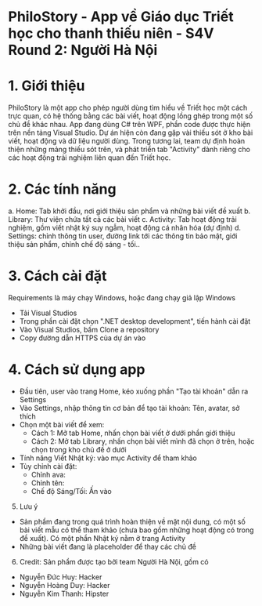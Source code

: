 # PhiloStory - App về Giáo dục Triết học cho thanh thiếu niên - S4V Round 2: Người Hà Nội
# 1. Giới thiệu
   PhiloStory là một app cho phép người dùng tìm hiểu về Triết học một cách trực quan, có hệ thống bằng các bài viết, hoạt động lồng ghép trong một số chủ đề khác nhau. App đang dùng C# trên WPF, phần code được thực hiện trên nền tảng Visual Studio.
    Dự án hiện còn đang gặp vài thiếu sót ở kho bài viết, hoạt động và dữ liệu người dùng. Trong tương lai, team dự định hoàn thiện những mảng thiếu sót trên, và phát triển tab "Activity" dành riêng cho các hoạt động trải nghiệm liên quan đến Triết học.
   
# 2. Các tính năng
   a. Home: Tab khởi đầu, nơi giới thiệu sản phẩm và những bài viết đề xuất
   b. Library: Thư viện chứa tất cả các bài viết
   c. Activity: Tab hoạt động trải nghiệm, gồm viết nhật ký suy ngẫm, hoạt động cá nhân hóa (dự định)
   d. Settings: chỉnh thông tin user, đường link tới các thông tin bảo mật, giới thiệu sản phẩm, chỉnh chế độ sáng - tối..
   
# 3. Cách cài đặt
Requirements là máy chạy Windows, hoặc đang chạy giả lập Windows
- Tải Visual Studios
- Trong phần cài đặt chọn ".NET desktop development", tiến hành cài đặt
- Vào Visual Studios, bấm Clone a repository
- Copy đường dẫn HTTPS của dự án vào
   
# 4. Cách sử dụng app
   - Đầu tiên, user vào trang Home, kéo xuống phần "Tạo tài khoản" dẫn ra Settings
   - Vào Settings, nhập thông tin cơ bản để tạo tài khoản: Tên, avatar, sở thích
   - Chọn một bài viết để xem:
     + Cách 1: Mở tab Home, nhấn chọn bài viết ở dưới phần giới thiệu
     + Cách 2: Mở tab Library, nhấn chọn bài viết mình đã chọn ở trên, hoặc chọn trong kho chủ đề ở dưới
  - Tính năng Viết Nhật ký: vào mục Activity để tham khảo
  - Tùy chỉnh cài đặt:
    + Chỉnh ava: 
    + Chỉnh tên:
    + Chế độ Sáng/Tối: Ấn vào
      
5. Lưu ý
- Sản phẩm đang trong quá trình hoàn thiện về mặt nội dung, có một số bài viết mẫu có thể tham khảo (chưa bao gồm những hoạt động có trong đề xuất). Có một phần Nhật ký nằm ở trang Activity
- Những bài viết đang là placeholder để thay các chủ đề

6. Credit:
Sản phẩm được tạo bởi team Người Hà Nội, gồm có
- Nguyễn Đức Huy: Hacker
- Nguyễn Hoàng Duy: Hacker
- Nguyễn Kim Thanh: Hipster

